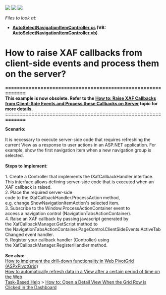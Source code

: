 <!-- default badges list -->
![](https://img.shields.io/endpoint?url=https://codecentral.devexpress.com/api/v1/VersionRange/128592567/12.1.4%2B)
[![](https://img.shields.io/badge/Open_in_DevExpress_Support_Center-FF7200?style=flat-square&logo=DevExpress&logoColor=white)](https://supportcenter.devexpress.com/ticket/details/E3778)
[![](https://img.shields.io/badge/📖_How_to_use_DevExpress_Examples-e9f6fc?style=flat-square)](https://docs.devexpress.com/GeneralInformation/403183)
<!-- default badges end -->
<!-- default file list -->
*Files to look at*:

* **[AutoSelectNavigationItemController.cs](./CS/NavBarExample.Module.Web/Controllers/AutoSelectNavigationItemController.cs) (VB: [AutoSelectNavigationItemController.vb](./VB/NavBarExample.Module.Web/Controllers/AutoSelectNavigationItemController.vb))**
<!-- default file list end -->
# How to raise XAF callbacks from client-side events and process them on the server?


<p><strong>============================================================<br>This example is now obsolete. Refer to the <a href="https://documentation.devexpress.com/eXpressAppFramework/119706/Task-Based-Help/Miscellaneous-UI-Customizations/How-to-Raise-XAF-Callbacks-from-Client-Side-Events-and-Process-these-Callbacks-on-Server">How to: Raise XAF Callbacks from Client-Side Events and Process these Callbacks on Server</a> topic for more details.<br>============================================================</strong></p>
<p><strong>Scenario:</strong><br><br>It is necessary to execute server-side code that requires refreshing the current View as a response to user actions in an ASP.NET application. For example, show the first navigation item when a new navigation group is selected.<br><br><strong>Steps to Implement:</strong><br><br>1. Create a Controller that implements the IXafCallbackHandler interface. This interface allows defining server-side code that is executed when an XAF callback is raised.<br>2. Place the required server-side code to the IXafCallbackHandler.ProcessAction method, e.g. change ShowNavigationItemAction's selected item.<br>3. Subscribe to the Window.ProcessActionContainer event to access a navigation control (NavigationTabsActionContainer).<br>4. Raise an XAF callback by passing javascript generated by the XafCallbackManager.GetScript method to the NavigationTabsActionContainer.PageControl.ClientSideEvents.ActiveTabChanged event handler.<br>5. Register your callback handler (Controller) using the XafCallbackManager.RegisterHandler method.<br><br><strong>See also:</strong><br><a href="https://www.devexpress.com/Support/Center/p/E4087">How to implement the drill-down functionality in Web PivotGrid (ASPxPivotGrid)</a><br><a href="https://www.devexpress.com/Support/Center/p/KA18958">How to automatically refresh data in a View after a certain period of time on the Web</a><br><a href="https://documentation.devexpress.com/eXpressAppFramework/112682/Task-Based-Help">Task-Based Help</a> > <a href="https://documentation.devexpress.com/eXpressAppFramework/118348/Task-Based-Help/Dashboards/How-to-Open-a-Detail-View-When-the-Grid-Row-is-Clicked-in-the-Dashboard">How to: Open a Detail View When the Grid Row is Clicked in the Dashboard</a></p>

<br/>


